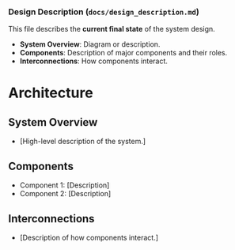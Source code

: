 ### Design Description (`docs/design_description.md`)
This file describes the **current final state** of the system design.

- **System Overview**: Diagram or description.
- **Components**: Description of major components and their roles.
- **Interconnections**: How components interact.



# Architecture

## System Overview
- [High-level description of the system.]

## Components
- Component 1: [Description]
- Component 2: [Description]

## Interconnections
- [Description of how components interact.]
```